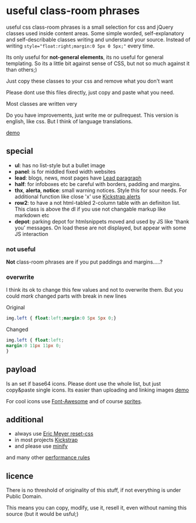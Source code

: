 # useful class-room phrases

useful css class-room phrases is a small selection for css and jQuery classes used inside content areas.
Some simple worded, self-explanatory and self-describable classes writing and understand your source.
Instead of writing ```style="float:right;margin:0 5px 0 5px;"``` every time.

Its only useful for **not-general elements**, its no useful for general templating.
So its a little bit against sense of CSS, but not so much against it than others;)

Just copy these classes to your css and remove what you don't want

Please dont use this files directly, just copy and paste what you need. 

Most classes are written very 

Do you have improvements, just write me or pullrequest.
This version is english, like css. But I think of language translations.

[demo](http://klml.github.com/usefulclassroomphrases/)

## special

* **ul**: has no list-style but a bullet image
* **panel**: is for middled fixed width websites
* **lead**: blogs, news, most pages have [Lead paragraph](http://en.wikipedia.org/wiki/Lead_paragraph)
* **half**: for infoboxes etc be careful with borders, padding and margins.
* **thx**, **alerta**, **notice**: small warning notices. Style this for sour needs. For additional function like close 'x' use [Kickstrap alerts](http://ajkochanowicz.github.com/Kickstrap/javascript.html#alerts)
* **row2**: to have a not html-tabled 2-column table with an definiton list. This class is above the dl if you use not changable markup like markdown etc
* **depot**: parking depot for htmlsnippets moved and used by JS like 'thank you' messages. On load these are not displayed, but appear with some JS interaction

### not useful

**Not** class-room phrases are if you put paddings and margins.....?

### overwrite

I think its ok to change this few values and not to overwrite them. But you could *mark* changed parts with break in new lines

Original
``` css
img.left { float:left;margin:0 5px 5px 0;}
```

Changed
``` css
img.left { float:left;
margin:0 11px 11px 0;
}
```

## payload
Is an set if base64 icons. Please dont use the whole list, but just copy&paste single icons. Its easier than uploading and linking images [demo](http://klml.github.com/usefulclassroomphrases/payload.html)

For cool icons use [Font-Awesome](http://fortawesome.github.com/Font-Awesome/) and of course [sprites](http://en.wikipedia.org/wiki/Sprite_%28computer_graphics%29#Sprites_by_CSS).

## additional

* always use [Eric Meyer reset-css](http://meyerweb.com/eric/tools/css/reset/)
* in most projects [Kickstrap](http://ajkochanowicz.github.com/Kickstrap/)
* and please use [minify](http://code.google.com/p/minify/) 

and many other [performance rules](http://developer.yahoo.com/performance/rules.html/)

## licence

There is no threshold of originality of this stuff, if not everything is under Public Domain.

This means you can copy, modify, use it, resell it, even without naming this source (but it would be usful;)
